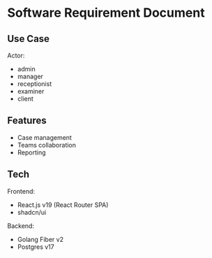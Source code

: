 # Software Requirement Document

## Use Case

Actor:

- admin
- manager
- receptionist
- examiner
- client

## Features

- Case management
- Teams collaboration
- Reporting

## Tech

Frontend:

- React.js v19 (React Router SPA)
- shadcn/ui

Backend:

- Golang Fiber v2
- Postgres v17
